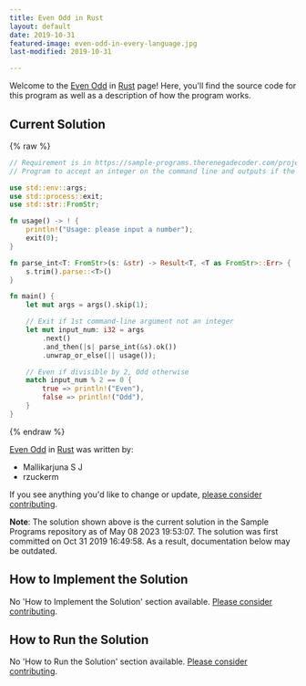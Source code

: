```yaml
---
title: Even Odd in Rust
layout: default
date: 2019-10-31
featured-image: even-odd-in-every-language.jpg
last-modified: 2019-10-31

---
```


Welcome to the [Even Odd](https://rzuckerm.github.io/sample-programs-website-copy/projects/even-odd) in [Rust](https://rzuckerm.github.io/sample-programs-website-copy/languages/rust) page! Here, you'll find the source code for this program as well as a description of how the program works.

## Current Solution

{% raw %}

```rust
// Requirement is in https://sample-programs.therenegadecoder.com/projects/even-odd/
// Program to accept an integer on the command line and outputs if the integer is Even or Odd.

use std::env::args;
use std::process::exit;
use std::str::FromStr;

fn usage() -> ! {
    println!("Usage: please input a number");
    exit(0);
}

fn parse_int<T: FromStr>(s: &str) -> Result<T, <T as FromStr>::Err> {
    s.trim().parse::<T>()
}

fn main() {
    let mut args = args().skip(1);

    // Exit if 1st command-line argument not an integer
    let mut input_num: i32 = args
        .next()
        .and_then(|s| parse_int(&s).ok())
        .unwrap_or_else(|| usage());

    // Even if divisible by 2, Odd otherwise
    match input_num % 2 == 0 {
        true => println!("Even"),
        false => println!("Odd"),
    }
}
```

{% endraw %}

[Even Odd](https://rzuckerm.github.io/sample-programs-website-copy/projects/even-odd) in [Rust](https://rzuckerm.github.io/sample-programs-website-copy/languages/rust) was written by:

- Mallikarjuna S J
- rzuckerm

If you see anything you'd like to change or update, [please consider contributing](https://github.com/TheRenegadeCoder/sample-programs).

**Note**: The solution shown above is the current solution in the Sample Programs repository as of May 08 2023 19:53:07. The solution was first committed on Oct 31 2019 16:49:58. As a result, documentation below may be outdated.

## How to Implement the Solution

No 'How to Implement the Solution' section available. [Please consider contributing](https://github.com/TheRenegadeCoder/sample-programs-website).

## How to Run the Solution

No 'How to Run the Solution' section available. [Please consider contributing](https://github.com/TheRenegadeCoder/sample-programs-website).